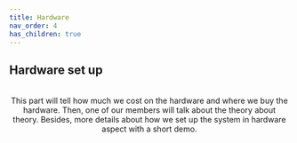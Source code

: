 ```yaml
---
title: Hardware
nav_order: 4
has_children: true
---
```


## Hardware set up
<p align="center">
    <br>
    This part will tell how much we cost on the hardware and where we buy the hardware. Then, one of our members will talk about the theory about theory. Besides, more details about how we set up the system in hardware aspect with a short demo.
<br />
<br />
